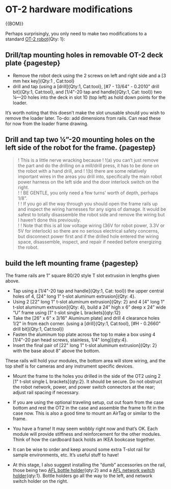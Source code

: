 [M4x10 screws]:Parts.yaml#M4x10PanSteel
[No. 2 Phillips screwdriver]:Parts.yaml#Screwdriver_Philips_No2
# OT-2 hardware modifications

{{BOM}}


Perhaps surprisingly, you only need to make two modifications to a standard [OT-2 robot](OT-2Robot.md){Qty: 1}:

## Drill/tap mounting holes in removable OT-2 deck plate {pagestep}
* Remove the robot deck using the 2 screws on left and right side and a [3 mm hex key]{Qty:1 , Cat:tool}
*  drill and tap (using a [drill]{Qty:1, Cat:tool}, [#7 - 13/64" - 0.2010" drill bit]{Qty:1, Cat:tool}, and [1/4"-20 tap and handle]{Qty:1, Cat: tool}) two ¼—20 holes into the deck in slot 10 (top left) as hold down points for the loader. 

 It’s worth noting that this doesn’t make the slot unusable should you wish to remove the loader later.
To-do: add dimensions from rails.  Can read these for now from the loader frame drawing.
## Drill and tap two ¼”-20 mounting holes on the left side of the robot for the frame. {pagestep}

>! This is a little nerve wracking because 
>!
>!(a) you can’t just remove the part and do the drilling on a mill/drill press, it has to be done on the robot with a hand drill, and 
>!
>!(b) there are some relatively important wires in the areas you drill into, specifically the main robot power harness on the left side and the door interlock switch on the right.  
>!
>! BE GENTLE, you only need a few turns’ worth of depth, perhaps 1/8”.  
>!
>! If you go all the way through you should open the frame rails up and inspect the wiring harnesses for any signs of damage.  It would be safest to totally disassemble the robot side and remove the wiring but I haven’t done this previously.  
>!
>! Note that this is all low voltage wiring (36V for robot power, 3.3V or 5V for interlock) so there are no serious electrical safety concerns, but disconnect power first and if the drilled hole entered the wiring space, disassemble, inspect, and repair if needed before energizing the robot.


## build the left mounting frame {pagestep}


The frame rails are 1” square 80/20 style T slot extrusion in lengths given above.

*  Tap using a [1/4"-20 tap and handle]{Qty:1, Cat: tool}) the upper central holes of 4, [24" long 1" t-slot aluminum extrusion]{Qty: 4}. 
*  Using 2 [22" long 1" t-slot aluminum extrusion]{Qty: 2} and 4 [4" long 1" t-slot aluminum extrusion]{Qty: 4}, build a 24” high x 6” deep x 24” wide “U” frame using [1" t-slot single L brackets]{qty:12} 
*  Take the [26" x 6" x 3/16" Aluminum plate] and drill 4 clearance holes 1/2" in from each corner. (using a [drill]{Qty:1, Cat:tool}, [#H - 0.2660" drill bit]{Qty:1, Cat:tool}) 
*  Fasten the aluminum top plate across the top to make a box using 4 [1/4"-20 pan head screws, stainless, 1/4" long]{qty:4}.
*  Insert the final pair of [22" long 1" t-slot aluminum extrusion]{Qty: 2} with the base about 8” above the bottom.  

These rails will hold your modules, the bottom area will store wiring, and the top shelf is for cameras and any instrument specific devices.


* Mount the frame to the holes you drilled in the side of the OT2 using 2 [1" t-slot single L brackets]{qty:2}.  It should be secure.  Do not obstruct the robot network, power, and power switch connectors at the rear; adjust rail spacing if necessary.

* If you are using the optional traveling setup, cut out foam from the case bottom and rest the OT2 in the case and assemble the frame to fit in the case now.  This is also a good time to mount an AirTag or similar to the frame.
* You have a frame!  It may seem wobbly right now and that’s OK.  Each module will provide stiffness and reinforcement for the other modules.  Think of how the cardboard back holds an IKEA bookcase together.
* It can be wise to order and keep around some extra T-slot rail for sample environments, etc.  It’s useful stuff to have!
* At this stage, I also suggest installing the “dumb” accessories on the rail, those being two [AFL bottle holder](AFLbottleholder.md){qty:2} and a [AFL network switch holder](AFLswitchholder.md){qty:1}.  Bottle holders go all the way to the left, and network switch holder on the right.
